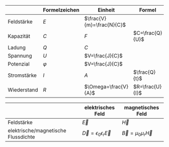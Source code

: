 |             | Formelzeichen | Einheit                   | Formel          |
| ----------- | ------------- | ------------------------- | --------------- |
| Feldstärke  | $E$           | $\frac{V}{m}=\frac{N}{C}$ |                 |
| Kapazität   | $C$           | $F$                       | $C=\frac{Q}{U}$ |
| Ladung      | $Q$           | $C$                       |                 |
| Spannung    | $U$           | $V=\frac{J}{C}$           |                 |
| Potenzial   | $\varphi$     | $V=\frac{J}{C}$           |                 |
| Stromstärke | $I$           | $A$                       | $\frac{Q}{t}$   |
| Wiederstand | $R$           | $\Omega=\frac{V}{A}$      | $R=\frac{U}{I}$ |

|                                     | elektrisches Feld                     | magnetisches Feld           |
| ----------------------------------- | ------------------------------------- | --------------------------- |
| Feldstärke                          | $\vec{E}$                             | $\vec{H}$                   |
| elektrische/magnetische Flussdichte | $\vec{D}=\epsilon_0\epsilon_r\vec{E}$ | $\vec{B}=\mu_0\mu_r\vec{H}$ |